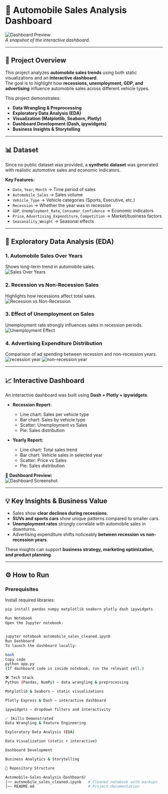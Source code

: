 # 🚗 Automobile Sales Analysis Dashboard

![Dashboard Preview](https://github.com/Shamir-Havas/Automobile-Sales-Analysis-Dashboard/blob/main/dash1.png)  
*A snapshot of the interactive dashboard.*

---

## 📌 Project Overview
This project analyzes **automobile sales trends** using both static visualizations and an **interactive dashboard**.  
The goal is to highlight how **recessions, unemployment, GDP, and advertising** influence automobile sales across different vehicle types.

This project demonstrates:
- **Data Wrangling & Preprocessing**
- **Exploratory Data Analysis (EDA)**
- **Visualization (Matplotlib, Seaborn, Plotly)**
- **Dashboard Development (Dash, ipywidgets)**
- **Business Insights & Storytelling**

---

## 📊 Dataset
Since no public dataset was provided, a **synthetic dataset** was generated with realistic automotive sales and economic indicators.

**Key Features:**
- `Date`, `Year`, `Month` → Time period of sales  
- `Automobile_Sales` → Sales volume  
- `Vehicle_Type` → Vehicle categories (Sports, Executive, etc.)  
- `Recession` → Whether the year was in recession  
- `GDP`, `Unemployment_Rate`, `Consumer_Confidence` → Economic indicators  
- `Price`, `Advertising_Expenditure`, `Competition` → Market/business factors  
- `Seasonality_Weight` → Seasonal effects  

---

## 🔎 Exploratory Data Analysis (EDA)

### 1. Automobile Sales Over Years  
Shows long-term trend in automobile sales.  
![Sales Over Years](https://github.com/Shamir-Havas/Automobile-Sales-Analysis-Dashboard/blob/main/Sales%20over%20years.png)

### 2. Recession vs Non-Recession Sales  
Highlights how recessions affect total sales.  
![Recession vs Non-Recession](https://github.com/Shamir-Havas/Automobile-Sales-Analysis-Dashboard/blob/main/recession%20vs%20non%20recession.png)

### 3. Effect of Unemployment on Sales  
Unemployment rate strongly influences sales in recession periods.  
![Unemployment Effect](https://github.com/Shamir-Havas/Automobile-Sales-Analysis-Dashboard/blob/main/unemplyment%20effect.png)

### 4. Advertising Expenditure Distribution  
Comparison of ad spending between recession and non-recession years.  
![recession year](https://github.com/Shamir-Havas/Automobile-Sales-Analysis-Dashboard/blob/main/pie2.png)
![non-recession year](https://github.com/Shamir-Havas/Automobile-Sales-Analysis-Dashboard/blob/main/pie1.png)

---

## 📈 Interactive Dashboard
An interactive dashboard was built using **Dash + Plotly + ipywidgets**.

- **Recession Report:**  
  - Line chart: Sales per vehicle type  
  - Bar chart: Sales by vehicle type  
  - Scatter: Unemployment vs Sales  
  - Pie: Sales distribution  

- **Yearly Report:**  
  - Line chart: Total sales trend  
  - Bar chart: Vehicle sales in selected year  
  - Scatter: Price vs Sales  
  - Pie: Sales distribution  

📌 **Dashboard Preview:**  
![Dashboard Screenshot](screenshots/dashboard.png)

---

## 💡 Key Insights & Business Value
- Sales show **clear declines during recessions**.  
- **SUVs and sports cars** show unique patterns compared to smaller cars.  
- **Unemployment rates** strongly correlate with automobile sales in downturns.  
- Advertising expenditure shifts noticeably **between recession vs non-recession years**.  

These insights can support **business strategy, marketing optimization, and product planning**.

---

## ⚙️ How to Run

### Prerequisites
Install required libraries:
```bash
pip install pandas numpy matplotlib seaborn plotly dash ipywidgets

Run Notebook
Open the Jupyter notebook:


jupyter notebook automobile_sales_cleaned.ipynb
Run Dashboard
To launch the dashboard locally:

bash
Copy code
python app.py
(If dashboard code is inside notebook, run the relevant cell.)

🛠️ Tech Stack
Python (Pandas, NumPy) – data wrangling & preprocessing

Matplotlib & Seaborn – static visualizations

Plotly Express & Dash – interactive dashboard

ipywidgets – dropdown filters and interactivity

✅ Skills Demonstrated
Data Wrangling & Feature Engineering

Exploratory Data Analysis (EDA)

Data Visualization (static + interactive)

Dashboard Development

Business Analytics & Storytelling

📂 Repository Structure

Automobile-Sales-Analysis-Dashboard/
│── automobile_sales_cleaned.ipynb   # Cleaned notebook with markups
│── README.md                        # Project documentation

